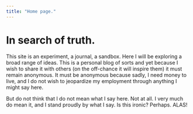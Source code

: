```yaml
---
title: "Home page."
---
```


# In search of truth.

This site is an experiment, a journal, a sandbox. Here I will be exploring a broad range  of ideas. This is a personal blog of sorts and yet because I wish to share it with others (on the off-chance it will inspire them) it must remain anonymous. It must be anonymous because sadly, I need money to live, and I do not wish to jeopardize my employment through anything I might say here. 

But do not think that I do not mean what I say here. Not at all. I very much do mean it, and I stand proudly by what I say. Is this ironic? Perhaps. ALAS!
